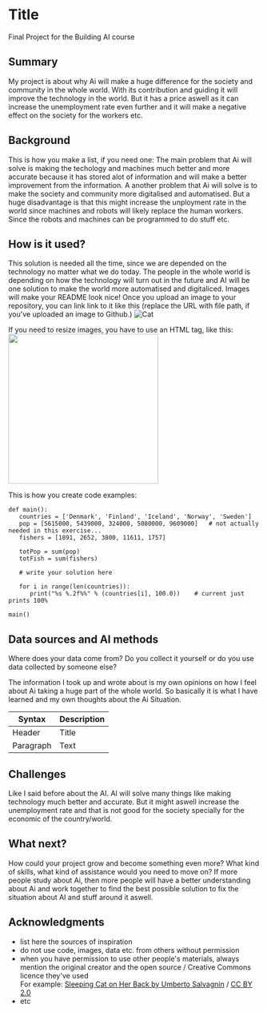 <!-- This is the markdown template for the final project of the Building AI course, 
created by Reaktor Innovations and University of Helsinki. 
Copy the template, paste it to your GitHub README and edit! -->

# Title
Final Project for the Building AI course

## Summary
My project is about why Ai will make a huge difference for the society and community in the whole world. With its contribution and guiding it will improve the technology in the world. But it has a price aswell as it can increase the unemployment rate even further and it will make a negative effect on the society for the workers etc.


## Background
This is how you make a list, if you need one:
The main problem that Ai will solve is making the techology and machines much better and more accurate because it has stored alot of information and will make a better improvement from the information. 
A another problem that Ai will solve is to make the society and community more digitalised and automatised. But a huge disadvantage is that this might increase the unployment rate in the world since machines and robots will likely replace the human workers. Since the robots and machines can be programmed to do stuff etc.


## How is it used?

This solution is needed all the time, since we are depended on the technology no matter what we do today. The people in the whole world is depending on how the technology will turn out in the future and AI will be one solution to make the world more automatised and digitaliced. 
Images will make your README look nice!
Once you upload an image to your repository, you can link link to it like this (replace the URL with file path, if you've uploaded an image to Github.)
![Cat](https://upload.wikimedia.org/wikipedia/commons/5/5e/Sleeping_cat_on_her_back.jpg)

If you need to resize images, you have to use an HTML tag, like this:
<img src="https://upload.wikimedia.org/wikipedia/commons/5/5e/Sleeping_cat_on_her_back.jpg" width="300">

This is how you create code examples:
```
def main():
   countries = ['Denmark', 'Finland', 'Iceland', 'Norway', 'Sweden']
   pop = [5615000, 5439000, 324000, 5080000, 9609000]   # not actually needed in this exercise...
   fishers = [1891, 2652, 3800, 11611, 1757]

   totPop = sum(pop)
   totFish = sum(fishers)

   # write your solution here

   for i in range(len(countries)):
      print("%s %.2f%%" % (countries[i], 100.0))    # current just prints 100%

main()
```


## Data sources and AI methods
Where does your data come from? Do you collect it yourself or do you use data collected by someone else?

The information I took up and wrote about is my own opinions on how I feel about Ai taking a huge part of the whole world. So basically it is what I have learned and my own thoughts about the Ai Situation.  

| Syntax      | Description |
| ----------- | ----------- |
| Header      | Title       |
| Paragraph   | Text        |

## Challenges
Like I said before about the AI. AI will solve many things like making technology much better and accurate. But it might aswell increase the unemployment rate and that is not good for the society specially for the economic of the country/world. 

## What next?

How could your project grow and become something even more? What kind of skills, what kind of assistance would you  need to move on? 
If more people study about Ai, then more people will have a better understanding about Ai and work together to find the best possible solution to fix the situation about AI and stuff around it aswell.

## Acknowledgments

* list here the sources of inspiration 
* do not use code, images, data etc. from others without permission
* when you have permission to use other people's materials, always mention the original creator and the open source / Creative Commons licence they've used
  <br>For example: [Sleeping Cat on Her Back by Umberto Salvagnin](https://commons.wikimedia.org/wiki/File:Sleeping_cat_on_her_back.jpg#filelinks) / [CC BY 2.0](https://creativecommons.org/licenses/by/2.0)
* etc
